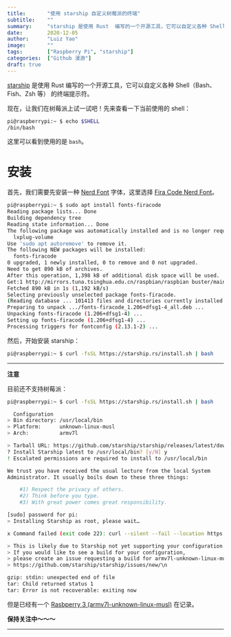 ```yaml
---
title:       "使用 starship 自定义树莓派的终端"
subtitle:    ""
summary:     "starship 是使用 Rust  编写的一个开源工具，它可以自定义各种 Shell（Bash、Fish、Zsh 等） 的终端提示符。本文介绍它在树莓派上的实践。"
date:        2020-12-05
author:      "Luiz Yao"
image:       ""
tags:        ["Raspberry Pi", "starship"]
categories:  ["Github 漫游"]
draft: true
---
```


[starship](https://github.com/starship/starship) 是使用 Rust  编写的一个开源工具，它可以自定义各种 Shell（Bash、Fish、Zsh 等） 的终端提示符。

现在，让我们在树莓派上试一试吧！先来查看一下当前使用的 shell：

```bash
pi@raspberrypi:~ $ echo $SHELL
/bin/bash
```

这里可以看到使用的是 `bash`。

# 安装

首先，我们需要先安装一种 [Nerd Font](https://github.com/ryanoasis/nerd-fonts) 字体，这里选择 [Fira Code Nerd Font](https://github.com/tonsky/FiraCode)。

```bash
pi@raspberrypi:~ $ sudo apt install fonts-firacode
Reading package lists... Done
Building dependency tree
Reading state information... Done
The following package was automatically installed and is no longer required:
  lxplug-volume
Use 'sudo apt autoremove' to remove it.
The following NEW packages will be installed:
  fonts-firacode
0 upgraded, 1 newly installed, 0 to remove and 0 not upgraded.
Need to get 890 kB of archives.
After this operation, 1,398 kB of additional disk space will be used.
Get:1 http://mirrors.tuna.tsinghua.edu.cn/raspbian/raspbian buster/main armhf fonts-firacode all 1.206+dfsg1-4 [890 kB]
Fetched 890 kB in 1s (1,192 kB/s)
Selecting previously unselected package fonts-firacode.
(Reading database ... 101413 files and directories currently installed.)
Preparing to unpack .../fonts-firacode_1.206+dfsg1-4_all.deb ...
Unpacking fonts-firacode (1.206+dfsg1-4) ...
Setting up fonts-firacode (1.206+dfsg1-4) ...
Processing triggers for fontconfig (2.13.1-2) ...
```

然后，开始安装 starship：

```bash
pi@raspberrypi:~ $ curl -fsSL https://starship.rs/install.sh | bash
```

---

**注意**

目前还不支持树莓派：

```bash
pi@raspberrypi:~ $ curl -fsSL https://starship.rs/install.sh | bash

  Configuration
> Bin directory: /usr/local/bin
> Platform:      unknown-linux-musl
> Arch:          armv7l

> Tarball URL: https://github.com/starship/starship/releases/latest/download/starship-armv7l-unknown-linux-musl.tar.gz
? Install Starship latest to /usr/local/bin? [y/N] y
! Escalated permissions are required to install to /usr/local/bin

We trust you have received the usual lecture from the local System
Administrator. It usually boils down to these three things:

    #1) Respect the privacy of others.
    #2) Think before you type.
    #3) With great power comes great responsibility.

[sudo] password for pi:
> Installing Starship as root, please wait…

x Command failed (exit code 22): curl --silent --fail --location https://github.com/starship/starship/releases/latest/download/starship-armv7l-unknown-linux-musl.tar.gz

> This is likely due to Starship not yet supporting your configuration.
> If you would like to see a build for your configuration,
> please create an issue requesting a build for armv7l-unknown-linux-musl:
> https://github.com/starship/starship/issues/new/\n

gzip: stdin: unexpected end of file
tar: Child returned status 1
tar: Error is not recoverable: exiting now
```

但是已经有一个 [Rasbperry 3 (armv7l-unknown-linux-musl)](https://github.com/starship/starship/issues/1736) 在记录。

**保持关注中～～～**

---

